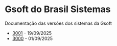 # Gsoft do Brasil Sistemas

Documentação das versões dos sistemas da Gsoft

- [3001](./version/3001.md) - 19/09/2025
- [3000](./version/3000.md) - 01/09/2025
